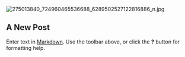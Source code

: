 ![275013840_724960465536688_6289502527122816886_n.jpg]({{site.baseurl}}/images/275013840_724960465536688_6289502527122816886_n.jpg)
## A New Post

Enter text in [Markdown](http://daringfireball.net/projects/markdown/). Use the toolbar above, or click the **?** button for formatting help.
